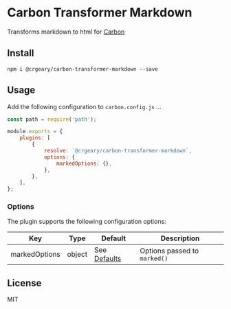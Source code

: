 # Carbon Transformer Markdown

Transforms markdown to html for [Carbon](https://github.com/crgeary/carbon)

## Install

```
npm i @crgeary/carbon-transformer-markdown --save
```

## Usage

Add the following configuration to `carbon.config.js` ...

```js
const path = require('path');

module.exports = {
    plugins: [
        {
            resolve: `@crgeary/carbon-transformer-markdown`,
            options: {
                markedOptions: {},
            },
        },
    ],
};
```

### Options

The plugin supports the following configuration options:

| Key           | Type   | Default                                                      | Description                  |
| ------------- | ------ | ------------------------------------------------------------ | ---------------------------- |
| markedOptions | object | See [Defaults](https://marked.js.org/using_advanced#options) | Options passed to `marked()` |

## License

MIT
